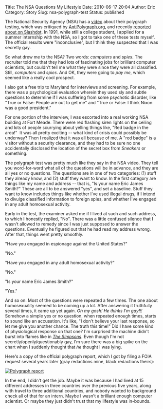 Title: The NSA Questions My Lifestyle
Date: 2010-06-17 20:04
Author: Eric
Category: Story
Slug: nsa-polygraph-test
Status: published

The National Security Agency (NSA) has a
[video](http://dssa.dss.mil/seta/broadcast_news/video_resources/polygraph_flash.html)
about their polygraph testing, which was critiqued by
[AntiPolygraph.org](http://www.youtube.com/watch?v=93_FDeMENN4), and
recently [reported about on
Slashdot](http://science.slashdot.org/story/10/06/13/2049211/The-Truth-About-the-Polygraph-According-To-the-NSA).
In 1991, while still a college student, I applied for a summer
internship with the NSA, so I got to take one of these tests myself. The
official results were "inconclusive", but I think they suspected that I
was secretly gay.

<!--more-->
So what drew me to the NSA? Two words: *computers* and
*spies*. The recruiter told me that they had lots of fascinating jobs
for brilliant computer scientists, but couldn't tell me what they were
since they were all classified. Still, *computers* and *spies*. And OK,
they were going to *pay me*, which seemed like a really cool prospect.

I also got a free trip to Maryland for interviews and screening. For
example, there was a psychological evaluation wherein they used sly and
subtle questions to determine if I was suffering from some psychotic
disorder, like "True or False: People are out to get me" and "True or
False: I think Nixon was a good president."

For one portion of the interview, I was escorted into a real working NSA
building at Fort Meade. There were red flashing siren lights on the
ceiling and lots of people scurrying about yelling things like, "Red
badge in the area!"  It was all pretty exciting -- what kind of crisis
could possibly be underway? Then I realized that it was all because of
me. A "red badge" is a visitor without a security clearance, and they
had to be sure no one accidentally disclosed the location of the secret
box from *Sneakers* or something.

The polygraph test was pretty much like they say in the NSA video. They
tell you word-for-word what all of the questions will be in advance, and
they are all yes or no questions. The questions are in one of two
categories: (1) stuff they already know, and (2) stuff they want to
know. In the first category are things like my name and address -- that
is, "Is your name Eric James Smith?" These are all to be answered "yes",
and set a baseline. Stuff they want to know includes things like whether
I've used illegal drugs, if I intend to divulge classified information
to foreign spies, and whether I've engaged in any adult homosexual
activity.

Early in the test, the examiner asked me if I lived at such and such
address, to which I honestly replied, "No". There was a little confused
silence that I wasn't allowed to remedy since I was just supposed to
answer the questions. Eventually he figured out that he had read my
address wrong. After that, things went pretty smoothly.

"Have you engaged in espionage against the United States?"

"No."

"Have you engaged in any adult homosexual activity?"

"No."

"Is your name Eric James Smith?"

"Yes."

And so on. Most of the questions were repeated a few times. The one
about homosexuality seemed to be coming up a lot. After answering it
truthfully several times, it came up yet again. *Oh my gosh! He thinks
I'm gay!!!* Somehow a simple yes or no question, when repeated enough
times, starts to sound like an accusation. It's like, "I don't believe
your last response, so let me give you another chance. The truth this
time!" Did I have some kind of physiological response on that one? I'm
surprised the machine didn't burst into flames like in *[The
Simpsons](https://www.youtube.com/watch?v=Or2iZ-mOvf8)*. Even though I'm
not secretly/openly/questionably gay, I'm sure there was a big spike on
the chart when I suddenly thought that *he* thought I was lying.

Here's a copy of the official polygraph report, which I got by filing a
FOIA request several years later (gray redactions mine, black redactions
theirs):

[![Polygraph report]({static}/images/polygraph-small.jpg)]({static}/images/polygraph.jpg)

In the end, I didn't get the job. Maybe it was because I had lived at 15
different addresses in three countries over the previous five years,
along with travel to three additional countries, and nobody wanted to
background check all of that for an intern. Maybe I wasn't a brilliant
enough computer scientist. Or maybe they just didn't trust that my
lifestyle was in-bounds.

